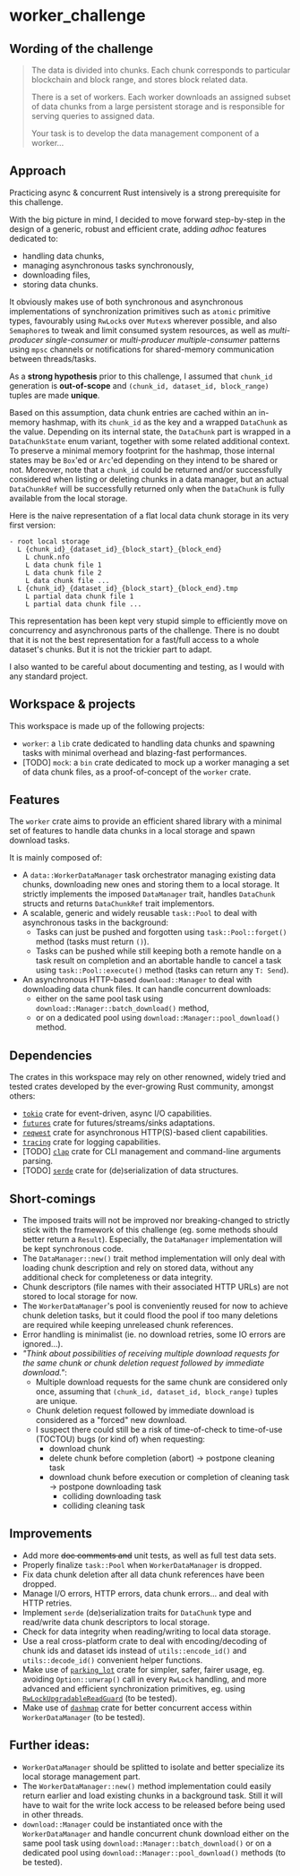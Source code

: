 # worker\_challenge

## Wording of the challenge
> The data is divided into chunks. Each chunk corresponds to particular blockchain and block range, and stores block related data.
> 
> There is a set of workers. Each worker downloads an assigned subset of data chunks from a large persistent storage and is responsible for serving queries to assigned data.
> 
> Your task is to develop the data management component of a worker...

## Approach
Practicing async & concurrent Rust intensively is a strong prerequisite for this challenge.

With the big picture in mind, I decided to move forward step-by-step in the design of a generic, robust and efficient crate, adding _adhoc_ features dedicated to:
- handling data chunks,
- managing asynchronous tasks synchronously,
- downloading files,
- storing data chunks.

It obviously makes use of both synchronous and asynchronous implementations of synchronization primitives such as `atomic` primitive types, favourably using `RwLock`s over `Mutex`s wherever possible, and also `Semaphore`s to tweak and limit consumed system resources, as well as _multi-producer single-consumer_ or _multi-producer multiple-consumer_ patterns using `mpsc` channels or notifications for shared-memory communication between threads/tasks.

As a **strong hypothesis** prior to this challenge, I assumed that `chunk_id` generation is **out-of-scope** and `(chunk_id, dataset_id, block_range)` tuples are made **unique**.

Based on this assumption, data chunk entries are cached within an in-memory hashmap, with its `chunk_id` as the key and a wrapped `DataChunk` as the value. Depending on its internal state, the `DataChunk` part is wrapped in a `DataChunkState` enum variant, together with some related additional context. To preserve a minimal memory footprint for the hashmap, those internal states may be `Box`'ed or `Arc`'ed depending on they intend to be shared or not. Moreover, note that a `chunk_id` could be returned and/or successfully considered when listing or deleting chunks in a data manager, but an actual `DataChunkRef` will be successfully returned only when the `DataChunk` is fully available from the local storage.

Here is the naive representation of a flat local data chunk storage in its very first version:

    - root local storage
      L {chunk_id}_{dataset_id}_{block_start}_{block_end}
        L chunk.nfo
        L data chunk file 1
        L data chunk file 2
        L data chunk file ...
      L {chunk_id}_{dataset_id}_{block_start}_{block_end}.tmp
        L partial data chunk file 1
        L partial data chunk file ...

This representation has been kept very stupid simple to efficiently move on concurrency and asynchronous parts of the challenge. There is no doubt that it is not the best representation for a fast/full access to a whole dataset's chunks. But it is not the trickier part to adapt.

I also wanted to be careful about documenting and testing, as I would with any standard project.

## Workspace & projects
This workspace is made up of the following projects:
* `worker`: a `lib` crate dedicated to handling data chunks and spawning tasks with minimal overhead and blazing-fast performances.
* [TODO] `mock`: a `bin` crate dedicated to mock up a worker managing a set of data chunk files, as a proof-of-concept of the `worker` crate.

## Features
The `worker` crate aims to provide an efficient shared library with a minimal set of features to handle data chunks in a local storage and spawn download tasks.

It is mainly composed of:
- A `data::WorkerDataManager` task orchestrator managing existing data chunks, downloading new ones and storing them to a local storage. It strictly implements the imposed `DataManager` trait, handles `DataChunk` structs and returns `DataChunkRef` trait implementors.
- A scalable, generic and widely reusable `task::Pool` to deal with asynchronous tasks in the background:
  - Tasks can just be pushed and forgotten using `task::Pool::forget()` method (tasks must return `()`).
  - Tasks can be pushed while still keeping both a remote handle on a task result on completion and an abortable handle to cancel a task using `task::Pool::execute()` method (tasks can return any `T: Send`).
- An asynchronous HTTP-based `download::Manager` to deal with downloading data chunk files. It can handle concurrent downloads:
  - either on the same pool task using `download::Manager::batch_download()` method,
  - or on a dedicated pool using `download::Manager::pool_download()` method.

## Dependencies
The crates in this workspace may rely on other renowned, widely tried and tested crates developed by the ever-growing Rust community, amongst others:

* [``tokio``](https://crates.io/crates/tokio) crate for event-driven, async I/O capabilities.
* [``futures``](https://crates.io/crates/futures) crate for futures/streams/sinks adaptations.
* [``reqwest``](https://crates.io/crates/reqwest) crate for asynchronous HTTP(S)-based client capabilities.
* [``tracing``](https://crates.io/crates/rocket) crate for logging capabilities.
* [TODO] [``clap``](https://crates.io/crates/clap) crate for CLI management and command-line arguments parsing.
* [TODO] [``serde``](https://crates.io/crates/serde) crate for (de)serialization of data structures.

## Short-comings
- The imposed traits will not be improved nor breaking-changed to strictly stick with the framework of this challenge (eg. some methods should better return a `Result`). Especially, the `DataManager` implementation will be kept synchronous code.
- The `DataManager::new()` trait method implementation will only deal with loading chunk description and rely on stored data, without any additional check for completeness or data integrity.
- Chunk descriptors (file names with their associated HTTP URLs) are not stored to local storage for now.
- The `WorkerDataManager`'s pool is conveniently reused for now to achieve chunk deletion tasks, but it could flood the pool if too many deletions are required while keeping unreleased chunk references.
- Error handling is minimalist (ie. no download retries, some IO errors are ignored...).
- _"Think about possibilities of receiving multiple download requests for the same chunk or chunk deletion request followed by immediate download."_:
  - Multiple download requests for the same chunk are considered only once, assuming that `(chunk_id, dataset_id, block_range)` tuples are unique.
  - Chunk deletion request followed by immediate download is considered as a "forced" new download.
  - I suspect there could still be a risk of time-of-check to time-of-use (TOCTOU) bugs (or kind of) when requesting:
    - download chunk
    - delete chunk before completion (abort) -> postpone cleaning task
    - download chunk before execution or completion of cleaning task -> postpone downloading task
      - colliding downloading task
      - colliding cleaning task

## Improvements
- Add more ~~doc comments and~~ unit tests, as well as full test data sets.
- Properly finalize `task::Pool` when `WorkerDataManager` is dropped.
- Fix data chunk deletion after all data chunk references have been dropped.
- Manage I/O errors, HTTP errors, data chunk errors... and deal with HTTP retries.
- Implement `serde` (de)serialization traits for `DataChunk` type and read/write data chunk descriptors to local storage.
- Check for data integrity when reading/writing to local data storage.
- Use a real cross-platform crate to deal with encoding/decoding of chunk ids and dataset ids instead of `utils::encode_id()` and `utils::decode_id()` convenient helper functions.
- Make use of [`parking_lot`](https://docs.rs/parking_lot/0.12.3/parking_lot/index.html) crate for simpler, safer, fairer usage, eg. avoiding `Option::unwrap()` call in every `RwLock` handling, and more advanced and efficient synchronization primitives, eg. using [`RwLockUpgradableReadGuard`](https://docs.rs/lock_api/0.4.7/lock_api/struct.RwLockUpgradableReadGuard.html) (to be tested).
- Make use of [`dashmap`](https://docs.rs/dashmap/latest/dashmap/index.html) crate for better concurrent access within `WorkerDataManager` (to be tested).

## Further ideas:
- `WorkerDataManager` should be splitted to isolate and better specialize its local storage management part.
- The `WorkerDataManager::new()` method implementation could easily return earlier and load existing chunks in a background task. Still it will have to wait for the write lock access to be released before being used in other threads.
- `download::Manager` could be instantiated once with the `WorkerDataManager` and handle concurrent chunk download either on the same pool task using `download::Manager::batch_download()` or on a dedicated pool using `download::Manager::pool_download()` methods (to be tested).
